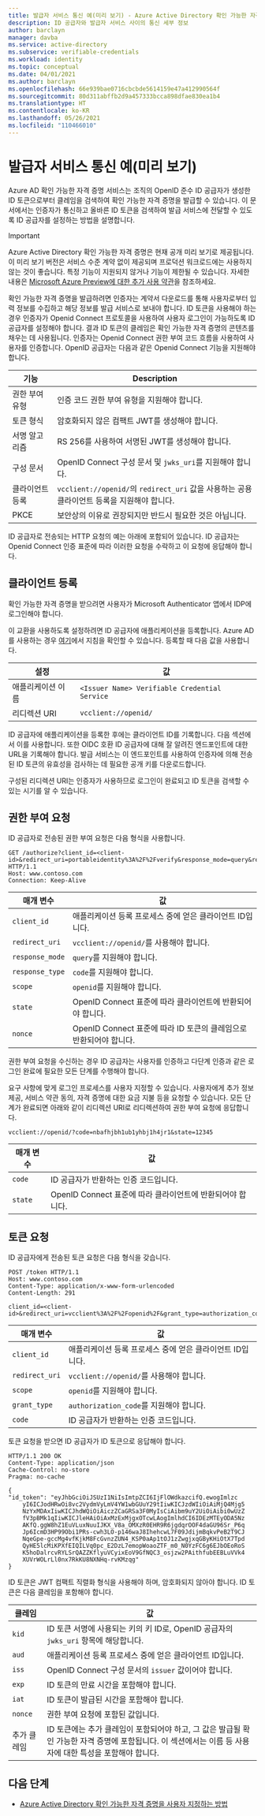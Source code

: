 ```yaml
---
title: 발급자 서비스 통신 예(미리 보기) - Azure Active Directory 확인 가능한 자격 증명
description: ID 공급자와 발급자 서비스 사이의 통신 세부 정보
author: barclayn
manager: davba
ms.service: active-directory
ms.subservice: verifiable-credentials
ms.workload: identity
ms.topic: conceptual
ms.date: 04/01/2021
ms.author: barclayn
ms.openlocfilehash: 66e939bae0716cbcbde5614159e47a412990564f
ms.sourcegitcommit: 80d311abffb2d9a457333bcca898dfae830ea1b4
ms.translationtype: HT
ms.contentlocale: ko-KR
ms.lasthandoff: 05/26/2021
ms.locfileid: "110466010"
---
```

# <a name="issuer-service-communication-examples-preview"></a>발급자 서비스 통신 예(미리 보기)

Azure AD 확인 가능한 자격 증명 서비스는 조직의 OpenID 준수 ID 공급자가 생성한 ID 토큰으로부터 클레임을 검색하여 확인 가능한 자격 증명을 발급할 수 있습니다. 이 문서에서는 인증자가 통신하고 올바른 ID 토큰을 검색하여 발급 서비스에 전달할 수 있도록 ID 공급자를 설정하는 방법을 설명합니다. 

> [!IMPORTANT]
> Azure Active Directory 확인 가능한 자격 증명은 현재 공개 미리 보기로 제공됩니다.
> 이 미리 보기 버전은 서비스 수준 계약 없이 제공되며 프로덕션 워크로드에는 사용하지 않는 것이 좋습니다. 특정 기능이 지원되지 않거나 기능이 제한될 수 있습니다. 자세한 내용은 [Microsoft Azure Preview에 대한 추가 사용 약관](https://azure.microsoft.com/support/legal/preview-supplemental-terms/)을 참조하세요.


확인 가능한 자격 증명을 발급하려면 인증자는 계약서 다운로드를 통해 사용자로부터 입력 정보를 수집하고 해당 정보를 발급 서비스로 보내야 합니다. ID 토큰을 사용해야 하는 경우 인증자가 Openid Connect 프로토콜을 사용하여 사용자 로그인이 가능하도록 ID 공급자를 설정해야 합니다. 결과 ID 토큰의 클레임은 확인 가능한 자격 증명의 콘텐츠를 채우는 데 사용됩니다. 인증자는 Openid Connect 권한 부여 코드 흐름을 사용하여 사용자를 인증합니다. OpenID 공급자는 다음과 같은 Openid Connect 기능을 지원해야 합니다. 

| 기능 | Description |
| ------- | ----------- |
| 권한 부여 유형 | 인증 코드 권한 부여 유형을 지원해야 합니다. |
| 토큰 형식 | 암호화되지 않은 컴팩트 JWT를 생성해야 합니다. |
| 서명 알고리즘 | RS 256를 사용하여 서명된 JWT를 생성해야 합니다. |
| 구성 문서 | OpenID Connect 구성 문서 및 `jwks_uri`를 지원해야 합니다. | 
| 클라이언트 등록 | `vcclient://openid/`의 `redirect_uri` 값을 사용하는 공용 클라이언트 등록을 지원해야 합니다. | 
| PKCE | 보안상의 이유로 권장되지만 반드시 필요한 것은 아닙니다. |

ID 공급자로 전송되는 HTTP 요청의 예는 아래에 포함되어 있습니다. ID 공급자는 Openid Connect 인증 표준에 따라 이러한 요청을 수락하고 이 요청에 응답해야 합니다.

## <a name="client-registration"></a>클라이언트 등록

확인 가능한 자격 증명을 받으려면 사용자가 Microsoft Authenticator 앱에서 IDP에 로그인해야 합니다. 

이 교환을 사용하도록 설정하려면 ID 공급자에 애플리케이션을 등록합니다. Azure AD를 사용하는 경우 [여기](../develop/quickstart-register-app.md)에서 지침을 확인할 수 있습니다. 등록할 때 다음 값을 사용합니다.

| 설정 | 값 |
| ------- | ----- |
| 애플리케이션 이름 | `<Issuer Name> Verifiable Credential Service` |
| 리디렉션 URI | `vcclient://openid/ ` |


ID 공급자에 애플리케이션을 등록한 후에는 클라이언트 ID를 기록합니다. 다음 섹션에서 이를 사용합니다. 또한 OIDC 호환 ID 공급자에 대해 잘 알려진 엔드포인트에 대한 URL을 기록해야 합니다. 발급 서비스는 이 엔드포인트를 사용하여 인증자에 의해 전송된 ID 토큰의 유효성을 검사하는 데 필요한 공개 키를 다운로드합니다.

구성된 리디렉션 URI는 인증자가 사용하므로 로그인이 완료되고 ID 토큰을 검색할 수 있는 시기를 알 수 있습니다. 

## <a name="authorization-request"></a>권한 부여 요청

ID 공급자로 전송된 권한 부여 요청은 다음 형식을 사용합니다.

```HTTP
GET /authorize?client_id=<client-id>&redirect_uri=portableidentity%3A%2F%2Fverify&response_mode=query&response_type=code&scope=openid&state=12345&nonce=12345 HTTP/1.1
Host: www.contoso.com
Connection: Keep-Alive
```

| 매개 변수 | 값 |
| ------- | ----------- |
| `client_id` | 애플리케이션 등록 프로세스 중에 얻은 클라이언트 ID입니다. |
| `redirect_uri` | `vcclient://openid/`를 사용해야 합니다. |
| `response_mode` | `query`를 지원해야 합니다. |
| `response_type` | `code`를 지원해야 합니다. |
| `scope` | `openid`를 지원해야 합니다. |
| `state` | OpenID Connect 표준에 따라 클라이언트에 반환되어야 합니다. |
| `nonce` | OpenID Connect 표준에 따라 ID 토큰의 클레임으로 반환되어야 합니다. |

권한 부여 요청을 수신하는 경우 ID 공급자는 사용자를 인증하고 다단계 인증과 같은 로그인 완료에 필요한 모든 단계를 수행해야 합니다.

요구 사항에 맞게 로그인 프로세스를 사용자 지정할 수 있습니다. 사용자에게 추가 정보 제공, 서비스 약관 동의, 자격 증명에 대한 요금 지불 등을 요청할 수 있습니다. 모든 단계가 완료되면 아래와 같이 리디렉션 URI로 리디렉션하여 권한 부여 요청에 응답합니다. 

```HTTP
vcclient://openid/?code=nbafhjbh1ub1yhbj1h4jr1&state=12345
```

| 매개 변수 | 값 |
| ------- | ----------- |
| `code` |  ID 공급자가 반환하는 인증 코드입니다. |
| `state` | OpenID Connect 표준에 따라 클라이언트에 반환되어야 합니다. |

## <a name="token-request"></a>토큰 요청

ID 공급자에게 전송된 토큰 요청은 다음 형식을 갖습니다.

```HTTP
POST /token HTTP/1.1
Host: www.contoso.com
Content-Type: application/x-www-form-urlencoded
Content-Length: 291

client_id=<client-id>&redirect_uri=vcclient%3A%2F%2Fopenid%2F&grant_type=authorization_code&code=nbafhjbh1ub1yhbj1h4jr1&scope=openid
```

| 매개 변수 | 값 |
| ------- | ----------- |
| `client_id` | 애플리케이션 등록 프로세스 중에 얻은 클라이언트 ID입니다. |
| `redirect_uri` | `vcclient://openid/`를 사용해야 합니다. |
| `scope` | `openid`를 지원해야 합니다. |
| `grant_type` | `authorization_code`를 지원해야 합니다. |
| `code` | ID 공급자가 반환하는 인증 코드입니다. |

토큰 요청을 받으면 ID 공급자가 ID 토큰으로 응답해야 합니다.

```HTTP
HTTP/1.1 200 OK
Content-Type: application/json
Cache-Control: no-store
Pragma: no-cache

{
"id_token": "eyJhbGciOiJSUzI1NiIsImtpZCI6IjFlOWdkazcifQ.ewogImlzc
    yI6ICJodHRwOi8vc2VydmVyLmV4YW1wbGUuY29tIiwKICJzdWIiOiAiMjQ4Mjg5
    NzYxMDAxIiwKICJhdWQiOiAiczZCaGRSa3F0MyIsCiAibm9uY2UiOiAibi0wUzZ
    fV3pBMk1qIiwKICJleHAiOiAxMzExMjgxOTcwLAogImlhdCI6IDEzMTEyODA5Nz
    AKfQ.ggW8hZ1EuVLuxNuuIJKX_V8a_OMXzR0EHR9R6jgdqrOOF4daGU96Sr_P6q
    Jp6IcmD3HP99Obi1PRs-cwh3LO-p146waJ8IhehcwL7F09JdijmBqkvPeB2T9CJ
    NqeGpe-gccMg4vfKjkM8FcGvnzZUN4_KSP0aAp1tOJ1zZwgjxqGByKHiOtX7Tpd
    QyHE5lcMiKPXfEIQILVq0pc_E2DzL7emopWoaoZTF_m0_N0YzFC6g6EJbOEoRoS
    K5hoDalrcvRYLSrQAZZKflyuVCyixEoV9GfNQC3_osjzw2PAithfubEEBLuVVk4
    XUVrWOLrLl0nx7RkKU8NXNHq-rvKMzqg"
}
```

ID 토큰은 JWT 컴팩트 직렬화 형식을 사용해야 하며, 암호화되지 않아야 합니다. ID 토큰은 다음 클레임을 포함해야 합니다.

| 클레임 | 값 |
| ------- | ----------- |
| `kid` | ID 토큰 서명에 사용되는 키의 키 ID로, OpenID 공급자의 `jwks_uri` 항목에 해당합니다. |
| `aud` | 애플리케이션 등록 프로세스 중에 얻은 클라이언트 ID입니다. |
| `iss` | OpenID Connect 구성 문서의 `issuer` 값이어야 합니다. |
| `exp` | ID 토큰의 만료 시간을 포함해야 합니다. |
| `iat` | ID 토큰이 발급된 시간을 포함해야 합니다. |
| `nonce` | 권한 부여 요청에 포함된 값입니다. |
| 추가 클레임 | ID 토큰에는 추가 클레임이 포함되어야 하고, 그 값은 발급될 확인 가능한 자격 증명에 포함됩니다. 이 섹션에서는 이름 등 사용자에 대한 특성을 포함해야 합니다. |

## <a name="next-steps"></a>다음 단계

- [Azure Active Directory 확인 가능한 자격 증명을 사용자 지정하는 방법](credential-design.md)
